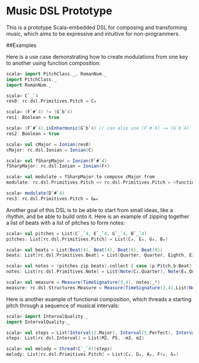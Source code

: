 # Music DSL Prototype

This is a prototype Scala-embedded DSL for composing and transforming music,
which aims to be expressive and intuitive for non-programmers.

##Examples

Here is a use case demonstrating how to create modulations from one key to
another using function composition:

```scala
scala> import PitchClass._, RomanNum._
import PitchClass._
import RomanNum._

scala> C`_`4
res0: rc.dsl.Primitives.Pitch = C₄

scala> (F`#`4) != (G`b`4)
res1: Boolean = true

scala> (F`#`4).isEnharmonic(G`b`4) // can also use (F`#`4) ~= (G`b`4)
res2: Boolean = true

scala> val cMajor = Ionian(res0)
cMajor: rc.dsl.Ionian = Ionian(C)

scala> val fSharpMajor = Ionian(F`#`4)
fSharpMajor: rc.dsl.Ionian = Ionian(F♯)

scala> val modulate = fSharpMajor.to compose cMajor.from
modulate: rc.dsl.Primitives.Pitch => rc.dsl.Primitives.Pitch = <function1>

scala> modulate(D`#`4)
res3: rc.dsl.Primitives.Pitch = G𝄪₄
```

Another goal of this DSL is to be able to start from small ideas, like a
rhythm, and be able to build onto it. Here is an example of zipping together a
list of beats with a list of pitches to form notes:

```scala
scala> val pitches = List(C`_`4, E`_`4, G`_`4, B`_`4)
pitches: List[rc.dsl.Primitives.Pitch] = List(C₄, E₄, G₄, B₄)

scala> val beats = List(Beat(4), Beat(4), Beat(8), Beat(8))
beats: List[rc.dsl.Primitives.Beat] = List(Quarter, Quarter, Eighth, Eighth)

scala> val notes = (pitches zip beats).collect { case (p:Pitch,b:Beat) => Note(p,b) }
notes: List[rc.dsl.Primitives.Note] = List(Note(C₄,Quarter), Note(E₄,Quarter), Note(G₄,Eighth), Note(B₄,Eighth))

scala> val measure = Measure(TimeSignature(3,4), notes:_*)
measure: rc.dsl.Structures.Measure = Measure(TimeSignature(3,4),List(Note(C₄,Quarter), Note(E₄,Quarter), Note(G₄,Eighth), Note(B₄,Eighth)))
```

Here is another example of functional composition, which threads a starting
pitch through a sequence of musical intervals:

```scala
scala> import IntervalQuality._
import IntervalQuality._

scala> val steps = List(Interval(2,Major), Interval(5,Perfect), Interval(-3, Minor), Interval(2,Minor))
steps: List[rc.dsl.Interval] = List(M2, P5, -m3, m2)

scala> val melody = thread(C`_`4)(steps)
melody: List[rc.dsl.Primitives.Pitch] = List(C₄, D₄, A₄, F♯₄, G₄)
```
